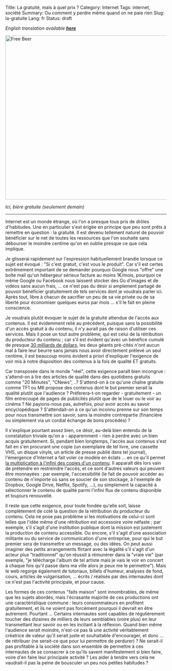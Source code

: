 Title: La gratuité, mais à quel prix ?
Category: Internet
Tags: internet, société
Summary: Ou comment y perdre même quand on ne paie rien
Slug: la-gratuite
Lang: fr
Status: draft

*English translation available [**here**]({filename}la-gratuite-en.md)*

<a title="By Tom Morris (Own work) [CC BY-SA 3.0 (https://creativecommons.org/licenses/by-sa/3.0) or GFDL (http://www.gnu.org/copyleft/fdl.html)], via Wikimedia Commons" href="https://commons.wikimedia.org/wiki/File%3AFree_Beer.jpg"><img width="512" alt="Free Beer" src="https://upload.wikimedia.org/wikipedia/commons/thumb/1/15/Free_Beer.jpg/512px-Free_Beer.jpg"/></a>

*Ici, bière gratuite (seulement demain)*
___

Internet est un monde étrange, où l'on a presque tous pris de drôles d'habitudes.
Une en particulier s'est érigée en principe que peu sont prêts à remettre en
question : la gratuité. Il est devenu tellement naturel de pouvoir bénéficier sur
le net de toutes les ressources que l'on souhaite sans débourser le moindre
centime qu'on en oublie presque ce que cela implique.

Je glisserai rapidement sur l'expression habituellement brandie lorsque ce sujet
est évoqué : "Si c'est gratuit, c'est vous le produit". Car s'il est certes extrêmement
important de se demander pourquoi Google nous "offre" une boîte mail qu'un
hébergeur sérieux facture au moins 1€/mois, pourquoi ce même Google ou Facebook
nous laissent stocker des Go d'images et de vidéos sans aucun frais, ...
ce n'est pas du désir si amplement partagé de pouvoir bénéficier gratuitement
de tels services dont je voudrais parler ici. Après tout, libre à chacun de
sacrifier un peu de sa vie privée ou de sa liberté pour économiser quelques
euros par mois ... s'il le fait en pleine conscience.

Je voudrais plutôt évoquer le sujet de la gratuité attendue de l'accès aux
contenus. Il est évidemment relié au précédent, puisque sans la
possibilité d'un accès gratuit à du contenu, il n'y aurait pas de raison d'utiliser
ces services. Mais il pose un tout autre problème, qui est celui de la
rétribution du producteur du contenu ; car s'il est évident qu'avec un bénéfice
cumulé de presque [30 milliards de dollars][1], les deux géants pré-cités n'ont aucun
mal à faire leur beurre sans jamais nous avoir directement prélevé un
seul centime, il est beaucoup moins évident a priori d'expliquer l'exigence de voir mis
à notre disposition des contenus à la fois de qualité ET gratuits.

Car transposée dans le monde "réel", cette exigence paraît bien incongrue :
s'attend-on à lire des articles de qualité dans des quotidiens gratuits comme
"20 Minutes", "CNews", ..? S'attend-on à ce qu'une chaîne gratuite comme TF1 ou
M6 propose des contenus dont le but premier serait la qualité plutôt que
l'audience ? Préferera-t-on regarder - gratuitement - un film entrecoupé de pages
de publicités plutôt que de le louer ou le voir au cinéma ? Ne payions-nous pas,
autrefois, pour avoir accès au savoir encyclopédique ? S'attendait-on à
ce qu'un inconnu prenne sur son temps pour nous transmettre son savoir, sans
la moindre contrepartie (financière ou simplement via un cordial échange de bons
procédés) ?

Il s'explique pourtant assez bien, ce désir, au-delà bien entendu de la
constatation triviale qu'on a - apparemment - rien à perdre avec un bien acquis
gratuitement. Si, pendant bien longtemps,
l'accès aux contenus s'est fait en s'en procurant une copie (un exemplaire de
tel livre, une cassette VHS, un disque vinyle, un article de presse publié dans
tel journal), l'émergence d'Internet a fait voler ce modèle en éclats ... en ce
qu'il permet [la multiplication à l'infini des copies d'un contenu][2]. Il
apparaît dès lors vain de prétendre en restreindre l'accès, et ce sont d'autres
valeurs qui peuvent être monnayées : par exemple, l'accessibilité (le fait de
pouvoir accéder au contenu de n'importe où sans se soucier de son stockage, à
l'exemple de Dropbox, Google Drive, Netflix, Spotify, ...), ou simplement la capacité
à sélectionner le contenu de qualité parmi l'infini flux de contenu disponible
et toujours renouvellé.

Il reste que cette exigence, pour toute fondée qu'elle soit, laisse complètement
de coté la question de la rétribution du producteur du contenu. Cela ne pose
pas problème si les motivations de celui-ci sont telles que l'idée
même d'une rétribution est accessoire voire néfaste ; par exemple, s'il s'agit
d'une institution publique dont la mission est justement la production de
contenu accessible. Ou encore, s'il s'agit d'une association militante ou du
service de communication d'une entreprise, pour qui le but premier sera de
transmettre un message, ou des idées. On peut aussi imaginer des petits
arrangements flirtant avec la légalité s'il s'agit d'un acteur plus "traditionnel"
qu'on réussit à
rémunérer dans la "vraie vie" (par exemple, "je télécharge l'album de tel
artiste mais je vais le voir en concert à chaque fois qu'il passe dans ma ville
alors je peux me le permettre").
Mais le web regorge également de tutoriaux, billets d'humeur, analyses de
fond, cours, articles de vulgarisation, ... écrits / réalisés par des
internautes dont ce n'est pas l'activité principale, et pour cause.

Les formes de ces contenus "faits maison" sont innombrables, de même que les
sujets abordés, mais l'écrasante majorité de ces productions ont une
caractéristique commune : leurs consommateurs en profitent gratuitement, et ils
ne voient pas forcément pourquoi il devrait en être autrement. Pourtant ...
Certains internautes sont capables de régulièrement
toucher des dizaines de milliers de leurs semblables (voire plus) en leur
transmettant leur savoir ou en les incitant à la réflexion. Quand bien même
l'audience serait moindre, n'est-ce pas là une activité véritablement créatrice
de valeur qu'il serait juste et souhaitable d'encourager, et donc ... de rétribuer
(ne serait-ce que pour lui permettre de perdurer) ? Ne serait-il pas profitable
à la société dans son ensemble de permettre à ces internautes de se consacrer
à ce qu'ils savent manifestement si bien faire, voire d'en faire leur principale
activité ? Les aider à tendre vers cela ne vaudrait-il pas la peine de bousculer
un peu nos petites habitudes ?

[1]: https://www.usinenouvelle.com/article/77-8-milliards-de-dollars-de-benefices-pour-les-gafa-en-2016-soit-50-de-plus-qu-en-2012.N535164
[2]: https://www.edge.org/conversation/better-than-free
